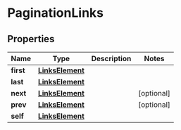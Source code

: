 

# PaginationLinks


## Properties

Name | Type | Description | Notes
------------ | ------------- | ------------- | -------------
**first** | [**LinksElement**](LinksElement.md) |  | 
**last** | [**LinksElement**](LinksElement.md) |  | 
**next** | [**LinksElement**](LinksElement.md) |  |  [optional]
**prev** | [**LinksElement**](LinksElement.md) |  |  [optional]
**self** | [**LinksElement**](LinksElement.md) |  | 



